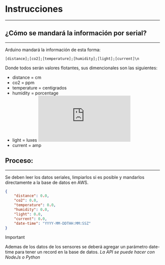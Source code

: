 # Instrucciones
---
## ¿Cómo se mandará la información por serial?
---
Arduino mandará la información de esta forma:
```
[distance];[co2];[temperature];[humidity];[light];[current]\n
```
Donde todos serán valores flotantes, sus dimencionales son las siguientes:
- distance = cm
- co2 = ppm
- temperature = centigrados
- humidity = porcentage
- light = luxes ![mas info](https://todovisual.com/luminosidades-x-area.html)
- current = amp
## Proceso:
---
Se deben leer los datos seriales, limpiarlos si es posible y mandarlos directamente a la base de datos en AWS.
```json
{
    "distance": 0.0,
    "co2": 0.0,
    "temperature": 0.0,
    "humidity": 0.0,
    "light": 0.0,
    "current": 0.0,
    "date-time": "YYYY-MM-DDTHH:MM:SSZ"
}
```
> [!IMPORTANT]
> Ademas de los datos de los sensores se deberá agregar un parámetro date-time para tener un record en la base de datos.
*La API se puede hacer con NodeJs o Python*
